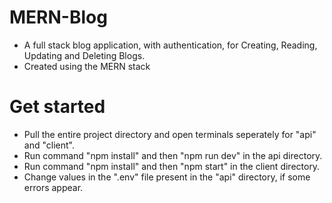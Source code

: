 # MERN-Blog
- A full stack blog application, with authentication, for Creating, Reading, Updating and Deleting Blogs.
- Created using the MERN stack

# Get started
- Pull the entire project directory and open terminals seperately for "api" and "client".
- Run command "npm install" and then "npm run dev" in the api directory.
- Run command "npm install" and then "npm start" in the client directory.
- Change values in the ".env" file present in the "api" directory, if some errors appear.
